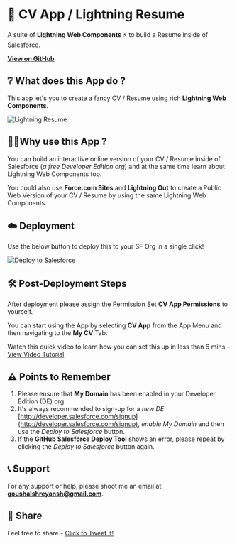 # 📝 CV App / Lightning Resume
A suite of **Lightning Web Components** ⚡ to build a Resume inside of Salesforce.

[**View on GitHub**](https://github.com/shrutis22/lwc-cv-app)

## ❔ What does this App do ?
This app let's you to create a fancy CV / Resume using rich **Lightning Web Components**.

![Lightning Resume](https://user-images.githubusercontent.com/16715515/70862037-c9202200-1f5c-11ea-98f8-c4903a057ee3.png)


## 🙋‍♀️Why use this App ?
You can build an interactive online version of your CV / Resume inside of Salesforce (*a free Developer Edition org*) and at the same time learn about Lightning Web Components too.

You could also use **Force.com Sites** and **Lightning Out** to create a Public Web Version of your CV / Resume by using the same Lightning Web Components.


## ☁️ Deployment
Use the below button to deploy this to your SF Org in a single click!

<a href="https://githubsfdeploy.herokuapp.com?owner=shrutis22&repo=lwc-cv-app">
  <img alt="Deploy to Salesforce"
       src="https://raw.githubusercontent.com/afawcett/githubsfdeploy/master/deploy.png">
</a>


## 🛠️ Post-Deployment Steps
After deployment please assign the Permission Set **CV App Permissions** to yourself.

You can start using the App by selecting **CV App** from the App Menu and then navigating to the **My CV** Tab.

Watch this quick video to learn how you can set this up in less than 6 mins - [View Video Tutorial](https://www.youtube.com/watch?v=oOqesuWHyRA&vq=hd720)


## ⚠️ Points to Remember
1.  Please ensure that **My Domain** has been enabled in your Developer Edition (DE) org.
2.  It's always recommended to sign-up for a *new DE* [http://developer.salesforce.com/signup](http://developer.salesforce.com/signup), *enable My Domain* and then use the *Deploy to Salesforce* button.
3.  If the **GitHub Salesforce Deploy Tool** shows an error, please repeat by clicking the *Deploy to Salesforce* button again.


## 📞 Support
For any support or help, please shoot me an email at **goushalshreyansh@gmail.com**.


## 🔗 Share
Feel free to share - [Click to Tweet it!](https://twitter.com/intent/tweet?url=https%3A%2F%2Fgithub.com%2Fshrutis22%2Flwc-cv-app&text=Check%20out%20this%20app%20built%20by%20@shruti4chess%20that%20let%27s%20you%20to%20create%20a%20Resume%20in%20%23Salesforce%20using%20Lightning%20Web%20Components.&hashtags=LWC)
